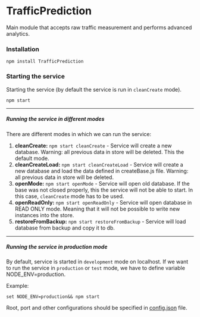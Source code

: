 ﻿# TrafficPrediction

Main module that accepts raw traffic measurement and performs advanced analytics.

### Installation

```
npm install TrafficPrediction
```

### Starting the service

Starting the service (by default the service is run in `cleanCreate` mode).
```
npm start
```

---

##### Running the service in different modes

There are different modes in which we can run the service:

  1. **cleanCreate:** `npm start cleanCreate` - Service will create a new database. Warning: all previous data in store will be deleted. This the default mode.
  2. **cleanCreateLoad:** `npm start cleanCreateLoad` -  Service will create a new database and load the data defined in createBase.js file. Warning: all previous data in store will be deleted.
  3. **openMode:** `npm start openMode` - Service will open old database. If the base was not closed properly, this the service will not be able to start. In this case, `cleanCreate` mode has to be used.
  4. **openReadOnly:** `npm start openReadOnly` - Service will open database in READ ONLY mode. Meaning that it will not be possible to write new instances into the store. 
  5. **restoreFromBackup:** `npm start restoreFromBackup` - Service will load database from backup and copy it to db.

---

##### Running the service in production mode

By default, service is started in `development` mode on localhost. If we want to run the service in `production` or `test` mode, we have to define variable NODE_ENV=production.  

Example:
```
set NODE_ENV=production&& npm start
```
Root, port and other configurations should be specified in [config.json](https://github.com/bkazic/mobis-traffic-prediction-node/blob/master/TrafficPrediction/config.json) file.
